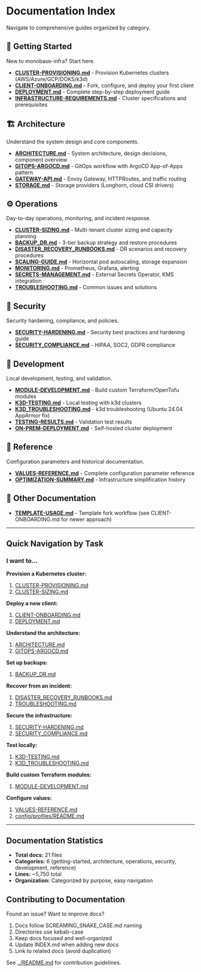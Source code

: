 # Documentation Index

Navigate to comprehensive guides organized by category.

## 🚀 Getting Started

New to monobase-infra? Start here.

- **[CLUSTER-PROVISIONING.md](getting-started/CLUSTER-PROVISIONING.md)** - Provision Kubernetes clusters (AWS/Azure/GCP/DOKS/k3d)
- **[CLIENT-ONBOARDING.md](getting-started/CLIENT-ONBOARDING.md)** - Fork, configure, and deploy your first client
- **[DEPLOYMENT.md](getting-started/DEPLOYMENT.md)** - Complete step-by-step deployment guide
- **[INFRASTRUCTURE-REQUIREMENTS.md](getting-started/INFRASTRUCTURE-REQUIREMENTS.md)** - Cluster specifications and prerequisites

## 🏗️ Architecture

Understand the system design and core components.

- **[ARCHITECTURE.md](architecture/ARCHITECTURE.md)** - System architecture, design decisions, component overview
- **[GITOPS-ARGOCD.md](architecture/GITOPS-ARGOCD.md)** - GitOps workflow with ArgoCD App-of-Apps pattern
- **[GATEWAY-API.md](architecture/GATEWAY-API.md)** - Envoy Gateway, HTTPRoutes, and traffic routing
- **[STORAGE.md](architecture/STORAGE.md)** - Storage providers (Longhorn, cloud CSI drivers)

## ⚙️ Operations

Day-to-day operations, monitoring, and incident response.

- **[CLUSTER-SIZING.md](operations/CLUSTER-SIZING.md)** - Multi-tenant cluster sizing and capacity planning
- **[BACKUP_DR.md](operations/BACKUP_DR.md)** - 3-tier backup strategy and restore procedures
- **[DISASTER_RECOVERY_RUNBOOKS.md](operations/DISASTER_RECOVERY_RUNBOOKS.md)** - DR scenarios and recovery procedures
- **[SCALING-GUIDE.md](operations/SCALING-GUIDE.md)** - Horizontal pod autoscaling, storage expansion
- **[MONITORING.md](operations/MONITORING.md)** - Prometheus, Grafana, alerting
- **[SECRETS-MANAGEMENT.md](operations/SECRETS-MANAGEMENT.md)** - External Secrets Operator, KMS integration
- **[TROUBLESHOOTING.md](operations/TROUBLESHOOTING.md)** - Common issues and solutions

## 🔐 Security

Security hardening, compliance, and policies.

- **[SECURITY-HARDENING.md](security/SECURITY-HARDENING.md)** - Security best practices and hardening guide
- **[SECURITY_COMPLIANCE.md](security/SECURITY_COMPLIANCE.md)** - HIPAA, SOC2, GDPR compliance

## 🧪 Development

Local development, testing, and validation.

- **[MODULE-DEVELOPMENT.md](development/MODULE-DEVELOPMENT.md)** - Build custom Terraform/OpenTofu modules
- **[K3D-TESTING.md](development/K3D-TESTING.md)** - Local testing with k3d clusters
- **[K3D_TROUBLESHOOTING.md](development/K3D_TROUBLESHOOTING.md)** - k3d troubleshooting (Ubuntu 24.04 AppArmor fix)
- **[TESTING-RESULTS.md](development/TESTING-RESULTS.md)** - Validation test results
- **[ON-PREM-DEPLOYMENT.md](development/ON-PREM-DEPLOYMENT.md)** - Self-hosted cluster deployment

## 📖 Reference

Configuration parameters and historical documentation.

- **[VALUES-REFERENCE.md](reference/VALUES-REFERENCE.md)** - Complete configuration parameter reference
- **[OPTIMIZATION-SUMMARY.md](reference/OPTIMIZATION-SUMMARY.md)** - Infrastructure simplification history

## 📂 Other Documentation

- **[TEMPLATE-USAGE.md](TEMPLATE-USAGE.md)** - Template fork workflow (see CLIENT-ONBOARDING.md for newer approach)

---

## Quick Navigation by Task

### I want to...

**Provision a Kubernetes cluster:**
1. [CLUSTER-PROVISIONING.md](getting-started/CLUSTER-PROVISIONING.md)
2. [CLUSTER-SIZING.md](operations/CLUSTER-SIZING.md)

**Deploy a new client:**
1. [CLIENT-ONBOARDING.md](getting-started/CLIENT-ONBOARDING.md)
2. [DEPLOYMENT.md](getting-started/DEPLOYMENT.md)

**Understand the architecture:**
1. [ARCHITECTURE.md](architecture/ARCHITECTURE.md)
2. [GITOPS-ARGOCD.md](architecture/GITOPS-ARGOCD.md)

**Set up backups:**
1. [BACKUP_DR.md](operations/BACKUP_DR.md)

**Recover from an incident:**
1. [DISASTER_RECOVERY_RUNBOOKS.md](operations/DISASTER_RECOVERY_RUNBOOKS.md)
2. [TROUBLESHOOTING.md](operations/TROUBLESHOOTING.md)

**Secure the infrastructure:**
1. [SECURITY-HARDENING.md](security/SECURITY-HARDENING.md)
2. [SECURITY_COMPLIANCE.md](security/SECURITY_COMPLIANCE.md)

**Test locally:**
1. [K3D-TESTING.md](development/K3D-TESTING.md)
2. [K3D_TROUBLESHOOTING.md](development/K3D_TROUBLESHOOTING.md)

**Build custom Terraform modules:**
1. [MODULE-DEVELOPMENT.md](development/MODULE-DEVELOPMENT.md)

**Configure values:**
1. [VALUES-REFERENCE.md](reference/VALUES-REFERENCE.md)
2. [config/profiles/README.md](../config/profiles/README.md)

---

## Documentation Statistics

- **Total docs:** 21 files
- **Categories:** 6 (getting-started, architecture, operations, security, development, reference)
- **Lines:** ~5,750 total
- **Organization:** Categorized by purpose, easy navigation

## Contributing to Documentation

Found an issue? Want to improve docs?

1. Docs follow SCREAMING_SNAKE_CASE.md naming
2. Directories use kebab-case
3. Keep docs focused and well-organized
4. Update INDEX.md when adding new docs
5. Link to related docs (avoid duplication)

See [../README.md](../README.md) for contribution guidelines.
